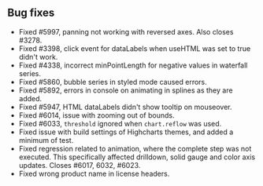 ## Bug fixes 
- Fixed #5997, panning not working with reversed axes. Also closes #3278.
- Fixed #3398, click event for dataLabels when useHTML was set to true didn't work.
- Fixed #4338, incorrect minPointLength for negative values in waterfall series.
- Fixed #5860, bubble series in styled mode caused errors.
- Fixed #5892, errors in console on animating in splines as they are added.
- Fixed #5947, HTML dataLabels didn't show tooltip on mouseover.
- Fixed #6014, issue with zooming out of bounds.
- Fixed #6033, ``threshold`` ignored when ``chart.reflow`` was used.
- Fixed issue with build settings of Highcharts themes, and added a minimum of test.
- Fixed regression related to animation, where the complete step was not executed. This specifically affected drilldown, solid gauge and color axis updates. Closes #6017, 6032, #6023.
- Fixed wrong product name in license headers.